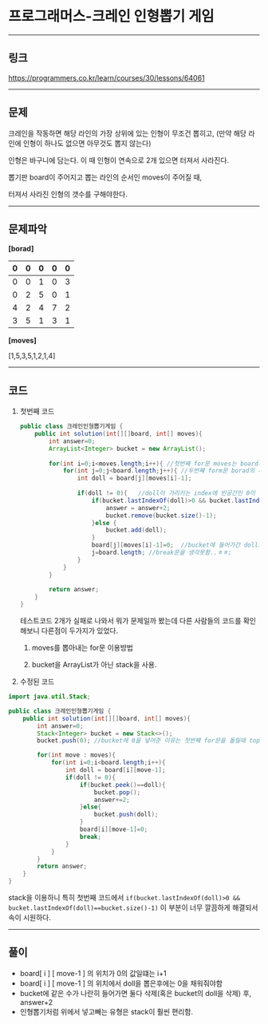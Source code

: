 # 프로그래머스-크레인 인형뽑기 게임



---------------------------------------------

## 링크

https://programmers.co.kr/learn/courses/30/lessons/64061



---------------------------------------------

## 문제

크레인을 작동하면 해당 라인의 가장 상위에 있는 인형이 무조건 뽑히고, (만약 해당 라인에 인형이 하나도 없으면 아무것도 뽑지 않는다)

인형은 바구니에 담는다. 이 때 인형이 연속으로 2개 있으면 터져서 사라진다.

뽑기판 board이 주어지고 뽑는 라인의 순서인 moves이 주어질 때,

터져서 사라진 인형의 갯수를 구해야한다.



---------------------------------------------

## 문제파악

**[borad]**

|  0   |  0   |  0   |  0   |  0   |
| :--: | :--: | :--: | :--: | :--: |
|  0   |  0   |  1   |  0   |  3   |
|  0   |  2   |  5   |  0   |  1   |
|  4   |  2   |  4   |  7   |  2   |
|  3   |  5   |  1   |  3   |  1   |

**[moves]**

[1,5,3,5,1,2,1,4]



---------------------------------------------

## 코드

1. 첫번째 코드

   ```java
   public class 크레인인형뽑기게임 {
       public int solution(int[][]board, int[] moves){
           int answer=0;
           ArrayList<Integer> bucket = new ArrayList();
           
           for(int i=0;i<moves.length;i++){	//첫번째 for문 moves는 board의 가로방향
               for(int j=0;j<board.length;j++){	//두번쨰 form문 borad의 세로방향
                   int doll = board[j][moves[i]-1];
                   
                   if(doll != 0){	//doll이 가리키는 index에 빈공간인 0이 아닌 인형(숫자)가 있다
                       if(bucket.lastIndexOf(doll)>0 && bucket.lastIndexOf(doll)==bucket.size()-1){//bucket에 존재하는 doll의 위치가 0보다크고(예외처리), 마지막에 위치하는 index값이 bucket의 크기보다 -1작다(doll이 bucket의 마지막에 존재한다.)
                           answer = answer+2;
                           bucket.remove(bucket.size()-1);
                       }else {
                           bucket.add(doll);
                       }
                       board[j][moves[i]-1]=0;	//bucket에 들어가간 doll의 위치에는 0으로 채워줌.
                       j=board.length; //break문을 생각못함..ㅎㅎ;
                   }
               }
           }
           
           return answer;
       }
   }
   ```

   테스트코드 2개가 실패로 나와서 뭐가 문제일까 봤는데 다른 사람들의 코드를 확인해보니 다른점이 두가지가 있었다.

   1. moves를 뽑아내는 for문 이용방법

   2. bucket을 ArrayList가 아닌 stack을 사용.

      
      

2. 수정된 코드

```java
import java.util.Stack;

public class 크레인인형뽑기게임 {
    public int solution(int[][]board, int[] moves){
        int answer=0;
        Stack<Integer> bucket = new Stack<>();
        bucket.push(0);	//bucket에 0을 넣어준 이유는 첫번쨰 for문을 돌릴때 top의 값을 doll이랑 비교해야하는데 아무것도없으면 exceoption이 뜨기떄문에 bucket에 들어올수없는값인 0을 먼저 넣어준다.(생각못한부분..)

        for(int move : moves){
            for(int i=0;i<board.length;i++){
                int doll = board[i][move-1];
                if(doll != 0){
                    if(bucket.peek()==doll){
                        bucket.pop();
                        answer+=2;
                    }else{
                        bucket.push(doll);
                    }
                    board[i][move-1]=0;
                    break;
                }
            }
        }
        return answer;
    }
}
```

stack을 이용하니  특히 첫번째 코드에서 ```if(bucket.lastIndexOf(doll)>0 && bucket.lastIndexOf(doll)==bucket.size()-1)``` 이 부분이 너무 깔끔하게 해결되서 속이 시원하다.



---------------------------------

## 풀이

* board[ i ] [ move-1 ] 의 위치가 0의 값일떄는 i+1
* board[ i ] [ move-1 ] 의 위치에서 doll을 뽑은후에는 0을 채워줘야함
* bucket에 같은 수가 나란히 들어가면 둘다 삭제(혹은 bucket의 doll을 삭제) 후, answer+2
* 인형뽑기처럼 위에서 넣고빼는 유형은 stack이 훨씬 편리함.